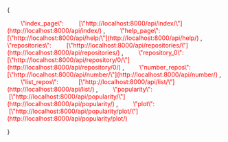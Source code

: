 {

<span style="color: red">
&nbsp; &nbsp; &nbsp; &nbsp; \"index_page\": &nbsp; &nbsp; &nbsp; &nbsp; [\"http://localhost:8000/api/index/\"](http://localhost:8000/api/index/)
</span>,

<span style="color: red">
&nbsp; &nbsp; &nbsp; &nbsp; \"help_page\": &nbsp; &nbsp; &nbsp; &nbsp; &nbsp; [\"http://localhost:8000/api/help/\"](http://localhost:8000/api/help/)
</span>,

<span style="color: red">
&nbsp; &nbsp; &nbsp; &nbsp; \"repositories\": &nbsp; &nbsp; &nbsp; &nbsp; [\"http://localhost:8000/api/repositories/\"](http://localhost:8000/api/repositories/)
</span>,

<span style="color: red">
&nbsp; &nbsp; &nbsp; &nbsp; \"repository_0\": &nbsp; &nbsp; &nbsp; [\"http://localhost:8000/api/repository/0/\"](http://localhost:8000/api/repository/0/)
</span>,

<span style="color: red">
&nbsp; &nbsp; &nbsp; &nbsp; \"number_repos\": &nbsp; [\"http://localhost:8000/api/number/\"](http://localhost:8000/api/number/)
</span>,

<span style="color: red">
&nbsp; &nbsp; &nbsp; &nbsp;  \"list_repos\": &nbsp; &nbsp; &nbsp; &nbsp; &nbsp; &nbsp;[\"http://localhost:8000/api/list/\"](http://localhost:8000/api/list/)
</span>,

<span style="color: red">
&nbsp; &nbsp; &nbsp; &nbsp; \"popularity\": &nbsp; &nbsp; &nbsp; &nbsp; &nbsp;[\"http://localhost:8000/api/popularity/\"](http://localhost:8000/api/popularity/)
</span>,

<span style="color: red">
&nbsp; &nbsp; &nbsp; &nbsp; \"plot\": &nbsp; &nbsp; &nbsp; &nbsp; &nbsp; &nbsp; &nbsp; &nbsp; &nbsp; &nbsp;[\"http://localhost:8000/api/popularity/plot/\"](http://localhost:8000/api/popularity/plot/)
</span>

}
